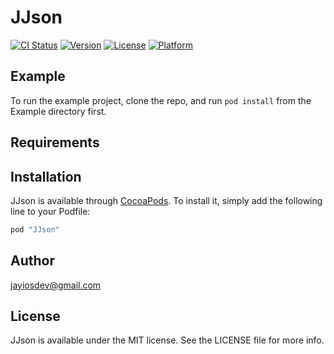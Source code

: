 # JJson

[![CI Status](http://img.shields.io/travis/jay.canty@generalassemb.ly/JJson.svg?style=flat)](https://travis-ci.org/jay.canty@generalassemb.ly/JJson)
[![Version](https://img.shields.io/cocoapods/v/JJson.svg?style=flat)](http://cocoapods.org/pods/JJson)
[![License](https://img.shields.io/cocoapods/l/JJson.svg?style=flat)](http://cocoapods.org/pods/JJson)
[![Platform](https://img.shields.io/cocoapods/p/JJson.svg?style=flat)](http://cocoapods.org/pods/JJson)

## Example

To run the example project, clone the repo, and run `pod install` from the Example directory first.

## Requirements

## Installation

JJson is available through [CocoaPods](http://cocoapods.org). To install
it, simply add the following line to your Podfile:

```ruby
pod "JJson"
```

## Author

jayiosdev@gmail.com

## License

JJson is available under the MIT license. See the LICENSE file for more info.

